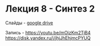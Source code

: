 # Лекция 8 - Синтез 2

Слайды - [google drive](https://docs.google.com/presentation/d/1lj5T43xyF2bEAhVsSIRv23J0pMmbAA5tq99-90fkDnc/edit?usp=sharing)

Запись - https://youtu.be/mOizKm2TjB4 https://disk.yandex.ru/i/jhjJhEhjmcPYUQ

